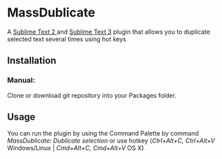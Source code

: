 # MassDublicate #
A [Sublime Text 2 ](https://www.sublimetext.com) and [Sublime Text 3](https://www.sublimetext.com/3) plugin that allows you to duplicate selected text several times using hot keys


## Installation ##
### Manual: ###
Clone or download git repository into your Packages folder.

## Usage ##

You can run the plugin by using the Command Palette by command *MassDublicate: Dublicate selection* or use hotkey (*Ctrl+Alt+C, Ctrl+Alt+V* Windows/Linux | *Cmd+Alt+C, Cmd+Alt+V* OS X)